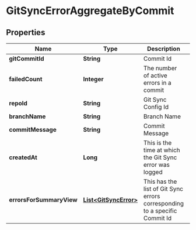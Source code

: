 # GitSyncErrorAggregateByCommit

## Properties
Name | Type | Description | Notes
------------ | ------------- | ------------- | -------------
**gitCommitId** | **String** | Commit Id |  [optional]
**failedCount** | **Integer** | The number of active errors in a commit |  [optional]
**repoId** | **String** | Git Sync Config Id |  [optional]
**branchName** | **String** | Branch Name |  [optional]
**commitMessage** | **String** | Commit Message |  [optional]
**createdAt** | **Long** | This is the time at which the Git Sync error was logged |  [optional]
**errorsForSummaryView** | [**List&lt;GitSyncError&gt;**](GitSyncError.md) | This has the list of Git Sync errors corresponding to a specific Commit Id |  [optional]
